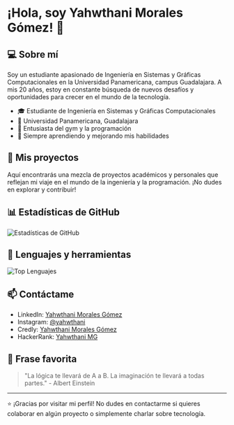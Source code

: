 # ¡Hola, soy Yahwthani Morales Gómez! 👋

## 💻 Sobre mí

Soy un estudiante apasionado de Ingeniería en Sistemas y Gráficas Computacionales en la Universidad Panamericana, campus Guadalajara. A mis 20 años, estoy en constante búsqueda de nuevos desafíos y oportunidades para crecer en el mundo de la tecnología.

- 🎓 Estudiante de Ingeniería en Sistemas y Gráficas Computacionales
- 🏫 Universidad Panamericana, Guadalajara
- 💪 Entusiasta del gym y la programación
- 🌱 Siempre aprendiendo y mejorando mis habilidades

## 🚀 Mis proyectos

Aquí encontrarás una mezcla de proyectos académicos y personales que reflejan mi viaje en el mundo de la ingeniería y la programación. ¡No dudes en explorar y contribuir!

## 📊 Estadísticas de GitHub

![Estadísticas de GitHub](https://github-readme-stats.vercel.app/api?username=YahwthaniMG&show_icons=true&theme=radical)

## 🔧 Lenguajes y herramientas

![Top Lenguajes](https://github-readme-stats.vercel.app/api/top-langs/?username=YahwthaniMG&layout=compact&theme=radical)


## 📫 Contáctame

- LinkedIn: [Yahwthani Morales Gómez](https://www.linkedin.com/in/yahwthani-morales-292499310/)
- Instagram: [@yahwthani](https://www.instagram.com/yahwthani/)
- Credly: [Yahwthani Morales Gómez](https://www.credly.com/users/yahwthani-morales-g-mez)
- HackerRank: [Yahwthani MG](https://www.hackerrank.com/profile/h0246038)

## 💭 Frase favorita

> "La lógica te llevará de A a B. La imaginación te llevará a todas partes." - Albert Einstein

---

⭐️ ¡Gracias por visitar mi perfil! No dudes en contactarme si quieres colaborar en algún proyecto o simplemente charlar sobre tecnología.

